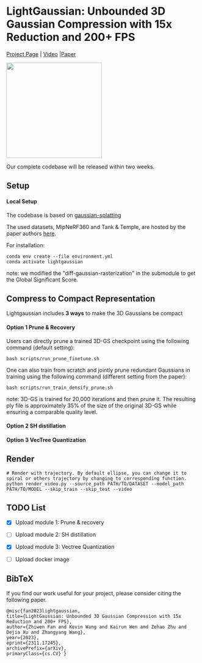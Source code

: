 # LightGaussian: Unbounded 3D Gaussian Compression with 15x Reduction and 200+ FPS

[Project Page](https://lightgaussian.github.io) | [Video](https://youtu.be/470hul75bSM) |[Paper](https://lightgaussian.github.io/static/paper/LightGaussian_arxiv.pdf)
<div>
<img src="https://lightgaussian.github.io/static/images/teaser.png" height="250"/>
</div>

Our complete codebase will be released within two weeks.

## Setup
#### Local Setup
The codebase is based on [gaussian-splatting](https://github.com/graphdeco-inria/gaussian-splatting)

The used datasets, MipNeRF360 and Tank & Temple, are hosted by the paper authors [here](https://jonbarron.info/mipnerf360/). 

For installation:
```shell
conda env create --file environment.yml
conda activate lightgaussian
```
note: we modified the "diff-gaussian-rasterization" in the submodule to get the Global Significant Score.


## Compress to Compact Representation

Lightgaussian includes **3 ways** to make the 3D Gaussians be compact
<!-- #### Option 0 Run all (currently Prune + SH distillation) -->


#### Option 1 Prune & Recovery
Users can directly prune a trained 3D-GS checkpoint using the following command (default setting):
```
bash scripts/run_prune_finetune.sh
```

One can also train from scratch and jointly prune redundant Gaussians in training using the following command (different setting from the paper):
```
bash scripts/run_train_densify_prune.sh
```
note: 3D-GS is trained for 20,000 iterations and then prune it. The resulting ply file is approximately 35% of the size of the original 3D-GS while ensuring a comparable quality level.


#### Option 2 SH distillation
#### Option 3 VecTree Quantization


## Render

```
# Render with trajectory. By default ellipse, you can change it to spiral or others trajectory by changing to corresponding function.
python render_video.py --source_path PATH/TO/DATASET --model_path PATH/TO/MODEL --skip_train --skip_test --video 
```


## TODO List
- [x] Upload module 1: Prune & recovery 
- [ ] Upload module 2: SH distillation
- [x] Upload module 3: Vectree Quantization
- [ ] Upload docker image 


## BibTeX
If you find our work useful for your project, please consider citing the following paper.


```
@misc{fan2023lightgaussian, 
title={LightGaussian: Unbounded 3D Gaussian Compression with 15x Reduction and 200+ FPS}, 
author={Zhiwen Fan and Kevin Wang and Kairun Wen and Zehao Zhu and Dejia Xu and Zhangyang Wang}, 
year={2023},
eprint={2311.17245},
archivePrefix={arXiv},
primaryClass={cs.CV} }
```

